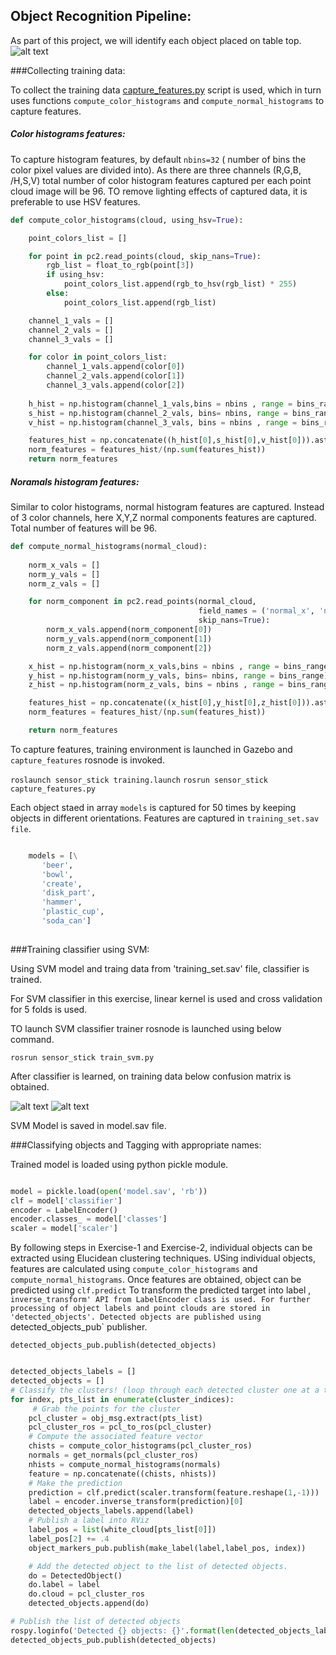 [//]: # (Image References)

[cluster_3_msg]: ./misc_images/cluster_3.PNG
[flat_top_msg]: ./misc_images/flat_top.PNG
[object_iden_msg]: ./misc_images/object_identification.PNG
[object_reco_msg]: ./misc_images/object_reco_3.PNG
[CM_1]: ./misc_images/figure_1.png
[CM_2]: ./misc_images/figure_2.png

## Object Recognition Pipeline:

As part of this project, we will identify each object placed on table top.
![alt text][object_reco_msg]

###Collecting training data:

To collect the training data [capture_features.py](https://github.com/rupimanoj/Perception-Exercises/blob/master/Exercise-3/sensor_stick/scripts/capture_features.py) script is used, which in turn uses functions `compute_color_histograms` and `compute_normal_histograms` to capture features.



##### Color histograms features:

To capture histogram features, by default `nbins=32` ( number of bins the color pixel values are divided into). As there are three channels  (R,G,B, /H,S,V) total number of color histogram features captured per each point cloud image will be 96. TO remove lighting effects of captured data, it is preferable to use HSV features.

``` python
def compute_color_histograms(cloud, using_hsv=True):

    point_colors_list = []

    for point in pc2.read_points(cloud, skip_nans=True):
        rgb_list = float_to_rgb(point[3])
        if using_hsv:
            point_colors_list.append(rgb_to_hsv(rgb_list) * 255)
        else:
            point_colors_list.append(rgb_list)

    channel_1_vals = []
    channel_2_vals = []
    channel_3_vals = []

    for color in point_colors_list:
        channel_1_vals.append(color[0])
        channel_2_vals.append(color[1])
        channel_3_vals.append(color[2])
    
    h_hist = np.histogram(channel_1_vals,bins = nbins , range = bins_range)
    s_hist = np.histogram(channel_2_vals, bins= nbins, range = bins_range)
    v_hist = np.histogram(channel_3_vals, bins = nbins , range = bins_range)

    features_hist = np.concatenate((h_hist[0],s_hist[0],v_hist[0])).astype(np.float64)
    norm_features = features_hist/(np.sum(features_hist))
    return norm_features

```

##### Noramals histogram features:

Similar to color histograms, normal histogram features are captured. Instead of 3 color channels, here X,Y,Z normal components features are captured. Total number of features will be 96.

``` python
def compute_normal_histograms(normal_cloud):
    
    norm_x_vals = []
    norm_y_vals = []
    norm_z_vals = []

    for norm_component in pc2.read_points(normal_cloud,
                                          field_names = ('normal_x', 'normal_y', 'normal_z'),
                                          skip_nans=True):
        norm_x_vals.append(norm_component[0])
        norm_y_vals.append(norm_component[1])
        norm_z_vals.append(norm_component[2])

    x_hist = np.histogram(norm_x_vals,bins = nbins , range = bins_range)
    y_hist = np.histogram(norm_y_vals, bins= nbins, range = bins_range)
    z_hist = np.histogram(norm_z_vals, bins = nbins , range = bins_range)

    features_hist = np.concatenate((x_hist[0],y_hist[0],z_hist[0])).astype(np.float64)
    norm_features = features_hist/(np.sum(features_hist))

    return norm_features

```

To capture features, training environment is launched in Gazebo and `capture_features` rosnode is invoked.

`roslaunch sensor_stick training.launch`
`rosrun sensor_stick capture_features.py`

Each object staed in array `models` is captured for 50 times by keeping objects in different orientations. Features are captured in `training_set.sav file`.

``` python

    models = [\
       'beer',
       'bowl',
       'create',
       'disk_part',
       'hammer',
       'plastic_cup',
       'soda_can']
       
```

###Training classifier using SVM:

Using SVM model and traing data from 'training_set.sav' file, classifier is trained.

For SVM classifier in this exercise, linear kernel is used and cross validation for 5 folds is used.

TO launch SVM classifier trainer rosnode is launched using below command.

`rosrun sensor_stick train_svm.py`

After classifier is learned, on training data below confusion matrix is obtained.

![alt text][CM_1]
![alt text][CM_2]

SVM Model is saved in model.sav file.

###Classifying objects and Tagging with appropriate names:


Trained model is loaded using python pickle module.

``` python

model = pickle.load(open('model.sav', 'rb'))
clf = model['classifier']
encoder = LabelEncoder()
encoder.classes_ = model['classes']
scaler = model['scaler']

```

By following steps in Exercise-1 and Exercise-2, individual objects can be extracted using Elucidean clustering techniques.
USing individual objects, features are calculated using `compute_color_histograms` and `compute_normal_histograms`.
Once features are obtained, object can be predicted using `clf.predict` 
To transform the predicted target into label , `inverse_transform' API from LabelEncoder class is used.
For further processing of object labels and point clouds are stored in 'detected_objects'.
Detected objects are published using `detected_objects_pub` publisher.

`detected_objects_pub.publish(detected_objects)`

```python

detected_objects_labels = []
detected_objects = []
# Classify the clusters! (loop through each detected cluster one at a time)
for index, pts_list in enumerate(cluster_indices):
	 # Grab the points for the cluster       
	pcl_cluster = obj_msg.extract(pts_list)
	pcl_cluster_ros = pcl_to_ros(pcl_cluster)
	# Compute the associated feature vector
	chists = compute_color_histograms(pcl_cluster_ros)
	normals = get_normals(pcl_cluster_ros)
	nhists = compute_normal_histograms(normals)
	feature = np.concatenate((chists, nhists))
	# Make the prediction
	prediction = clf.predict(scaler.transform(feature.reshape(1,-1)))
	label = encoder.inverse_transform(prediction)[0]
	detected_objects_labels.append(label)
	# Publish a label into RViz
	label_pos = list(white_cloud[pts_list[0]])
	label_pos[2] += .4
	object_markers_pub.publish(make_label(label,label_pos, index))

	# Add the detected object to the list of detected objects.
	do = DetectedObject()
	do.label = label
	do.cloud = pcl_cluster_ros
	detected_objects.append(do)

# Publish the list of detected objects
rospy.loginfo('Detected {} objects: {}'.format(len(detected_objects_labels), detected_objects_labels))
detected_objects_pub.publish(detected_objects)

```



